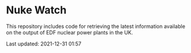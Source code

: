 # Nuke Watch

This repository includes code for retrieving the latest information available on the output of EDF nuclear power plants in the UK.

Last updated: 2021-12-31 01:57